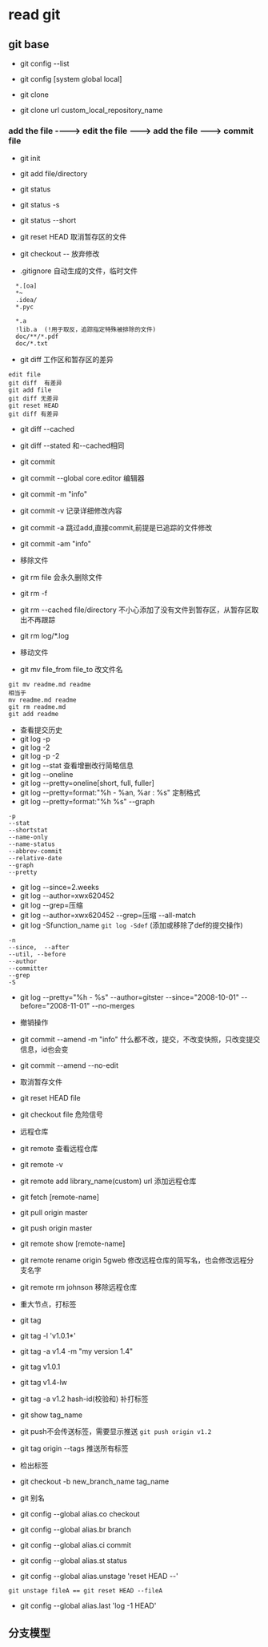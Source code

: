 # read git  

## git base  
* git config --list  
* git config [system global local]  

* git clone  
* git clone url custom_local_repository_name  

### add the file ----> edit the file ---> add the file ---> commit file  
* git init  
* git add file/directory  
* git status  
* git status -s  
* git status --short

* git reset HEAD <file>  取消暂存区的文件  
* git checkout --<file>  放弃修改  
* .gitignore  自动生成的文件，临时文件  
```  
  *.[oa]  
  *~  
  .idea/  
  *.pyc  
  
  *.a  
  !lib.a  (!用于取反，追踪指定特殊被排除的文件)  
  doc/**/*.pdf  
  doc/*.txt  
```  

* git diff  工作区和暂存区的差异  
```  
edit file  
git diff  有差异  
git add file  
git diff 无差异  
git reset HEAD 
git diff 有差异  
```

* git diff --cached  
* git diff --stated  和--cached相同  

* git commit  
* git commit --global core.editor 编辑器  
* git commit -m "info"  
* git commit -v 记录详细修改内容  
* git commit -a 跳过add,直接commit,前提是已追踪的文件修改  
* git commit -am "info"  

* 移除文件  
* git rm file 会永久删除文件  
* git rm -f  
* git rm --cached file/directory 不小心添加了没有文件到暂存区，从暂存区取出不再跟踪  
* git rm log/\*.log  

* 移动文件  
* git mv file_from file_to  改文件名  
```  
git mv readme.md readme  
相当于 
mv readme.md readme    
git rm readme.md  
git add readme
```

* 查看提交历史  
* git log -p  
* git log -2  
* git log -p -2  
* git log --stat  查看增删改行简略信息  
* git log --oneline  
* git log --pretty=oneline[short, full, fuller]  
* git log --pretty=format:"%h - %an, %ar : %s" 定制格式  
* git log --pretty=format:"%h %s" --graph  
```  
-p
--stat  
--shortstat  
--name-only  
--name-status  
--abbrev-commit 
--relative-date  
--graph  
--pretty  
```  

* git log --since=2.weeks  
* git log --author=xwx620452  
* git log --grep=压缩  
* git log --author=xwx620452 --grep=压缩 --all-match  
* git log -Sfunction_name `git log -Sdef` (添加或移除了def的提交操作)  
```  
-n  
--since,  --after  
--util, --before  
--author  
--committer  
--grep  
-S  
```  
* git	log	--pretty="%h	-	%s"	--author=gitster	--since="2008-10-01" --before="2008-11-01"	--no-merges  

* 撤销操作  
* git commit --amend -m "info" 什么都不改，提交，不改变快照，只改变提交信息，id也会变 
* git commit --amend --no-edit  

* 取消暂存文件  
* git reset HEAD file  
* git checkout file 危险信号  

* 远程仓库  
* git remote 查看远程仓库  
* git remote -v  
* git remote add library_name(custom) url 添加远程仓库  
* git fetch [remote-name]  
* git pull origin master  
* git push origin master
* git remote show [remote-name]  
* git remote rename origin 5gweb 修改远程仓库的简写名，也会修改远程分支名字   
* git remote rm johnson 移除远程仓库  

* 重大节点，打标签  
* git tag  
* git tag -l 'v1.0.1*'  
* git tag -a v1.4 -m "my version 1.4"  
* git tag v1.0.1  
* git tag v1.4-lw  
* git tag -a v1.2  hash-id(校验和) 补打标签  
* git show tag_name  
* git push不会传送标签，需要显示推送 `git push origin v1.2`  
* git tag origin --tags 推送所有标签  

* 检出标签  
* git checkout -b new_branch_name tag_name  

* git 别名  
* git config --global alias.co checkout  
* git config --global alias.br branch  
* git config --global alias.ci commit  
* git config --global alias.st status  
* git config --global alias.unstage 'reset HEAD --'  
```  
git unstage fileA == git reset HEAD --fileA  
```  
* git config --global alias.last 'log -1 HEAD'  

## 分支模型  
























